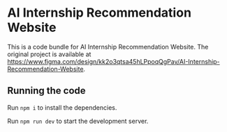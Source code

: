 
  # AI Internship Recommendation Website

  This is a code bundle for AI Internship Recommendation Website. The original project is available at https://www.figma.com/design/kk2o3qtsa45hLPpoqQgPav/AI-Internship-Recommendation-Website.

  ## Running the code

  Run `npm i` to install the dependencies.

  Run `npm run dev` to start the development server.
  